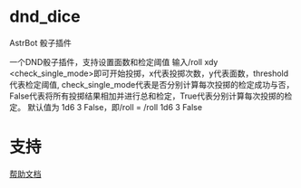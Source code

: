 # dnd_dice

AstrBot 骰子插件

一个DND骰子插件，支持设置面数和检定阈值
输入/roll xdy <threshold> <check_single_mode>即可开始投掷，x代表投掷次数，y代表面数，threshold代表检定阈值, check_single_mode代表是否分别计算每次投掷的检定成功与否，False代表将所有投掷结果相加并进行总和检定，True代表分别计算每次投掷的检定。 默认值为 1d6 3 False，即/roll = /roll 1d6 3 False

# 支持

[帮助文档](https://astrbot.soulter.top/center/docs/%E5%BC%80%E5%8F%91/%E6%8F%92%E4%BB%B6%E5%BC%80%E5%8F%91/
)
